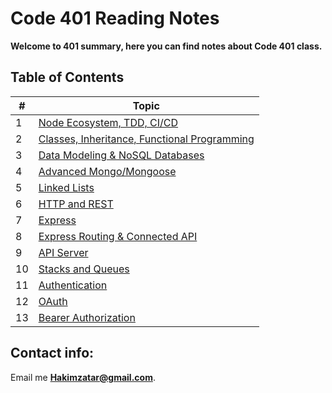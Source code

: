 # Code 401 Reading Notes

**Welcome to 401 summary, here you can find notes about Code 401 class.**


## Table of Contents

\# | Topic 
--- | ---
1 | [Node Ecosystem, TDD, CI/CD](401/read01)
2 | [Classes, Inheritance, Functional Programming](401/read02)
3 | [Data Modeling & NoSQL Databases](401/read03)
4 | [Advanced Mongo/Mongoose](401/read04)
5 | [Linked Lists](401/read05)
6 | [HTTP and REST](401/read06)
7 | [Express](401/read07)
8 | [Express Routing & Connected API](401/read08)
9 | [API Server](401/read09)
10 | [Stacks and Queues](401/read10)
11 | [Authentication](401/read11)
12 | [OAuth](401/read12)
13 | [Bearer Authorization](401/read13)

## Contact info:
Email me **Hakimzatar@gmail.com**.
